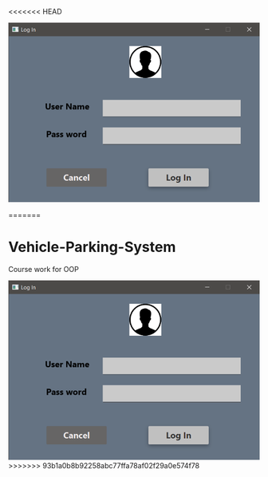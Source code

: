 <<<<<<< HEAD








<img src="src/assets/Log.png">


=======
# Vehicle-Parking-System
Course work for OOP

<img src="src/assets/Log.png">
>>>>>>> 93b1a0b8b92258abc77ffa78af02f29a0e574f78
